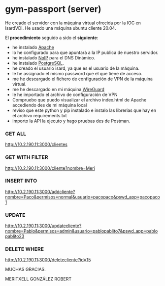 # gym-passport (server)
He creado el servidor con la máquina virtual ofrecida por la IOC en IsardVDI. He usado una
máquina ubuntu cliente 20.04.

El **procedimiento** seguido a sido el **siguiente**:
- he instalado [Apache](https://httpd.apache.org/download.cgi)
- lo he configurado para que apuntará a la IP publica de nuestro servidor.
- he instalado [NoIP](https://www.noip.com/es-MX) para el DNS Dinámico.
- he instalado [PostgreSQL](https://www.digitalocean.com/community/tutorials/how-to-install-and-use-postgresql-on-ubuntu-20-04-es).
- he creado el usuario isard, ya que es el usuario de la máquina.
- le he assignado el mismo password que el que tiene de acceso.
- me he descargado el fichero de configuración de VPN de la máquina virtual.
- me he descargado en mi máquina [WireGuard](https://www.wireguard.com/install/)
- le he importado el archivo de configuración de VPN
- Compruebo que puedo visualizar el archivo index.html de Apache accediendo des de mi máquina local
- reviso que este python y pip instalado e instalo las librerias que hay en el archivo requirements.txt
- importo la API la ejecuto y hago pruebas des de Postman.

### GET ALL
http://10.2.190.11:3000/clientes

### GET WITH FILTER
http://10.2.190.11:3000/cliente?nombre=Meri

### INSERT INTO
http://10.2.190.11:3000/addcliente?nombre=Paco&permisos=normal&usuario=pacopaco&pswd_app=pacopaco1

### UPDATE
http://10.2.190.11:3000/updatecliente?nombre=Pablo&permisos=admin&usuario=pablopablito7&pswd_app=pablopablito23

### DELETE WHERE
http://10.2.190.11:3000/deletecliente?id=15

MUCHAS GRACIAS.

MERITXELL GONZÁLEZ ROBERT
